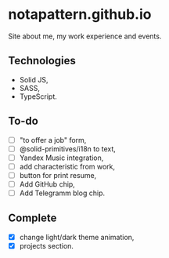 # notapattern.github.io

Site about me, my work experience and events.

## Technologies

- Solid JS,
- SASS,
- TypeScript.

## To-do

- [ ] "to offer a job" form,
- [ ] @solid-primitives/i18n to text,
- [ ] Yandex Music integration,
- [ ] add characteristic from work,
- [ ] button for print resume,
- [ ] Add GitHub chip,
- [ ] Add Telegramm blog chip.

## Complete
- [x] change light/dark theme animation,
- [x] projects section.
